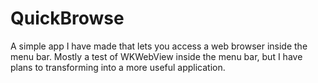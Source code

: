 # QuickBrowse

A simple app I have made that lets you access a web browser inside the menu bar. Mostly a test of WKWebView inside the menu bar, but I have plans to transforming into a more useful application.
